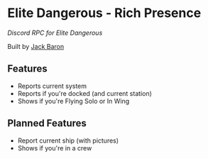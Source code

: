# Elite Dangerous - Rich Presence
_Discord RPC for Elite Dangerous_  

Built by [Jack Baron](https://www.jackbaron.com)

## Features
- Reports current system
- Reports if you're docked (and current station)
- Shows if you're Flying Solo or In Wing

## Planned Features
- Report current ship (with pictures)
- Shows if you're in a crew

